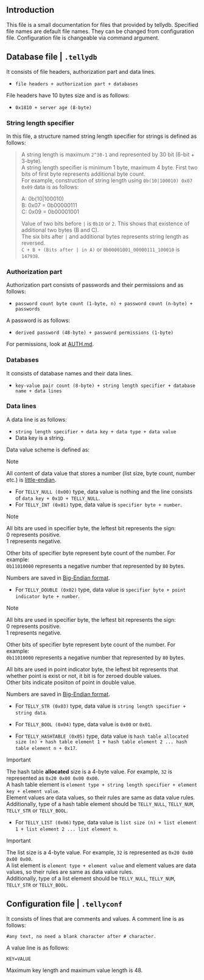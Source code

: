 ## Introduction
This file is a small documentation for files that provided by tellydb. Specified file names are default file names.
They can be changed from configuration file. Configuration file is changeable via command argument.

## Database file | `.tellydb`
It consists of file headers, authorization part and data lines.
* `file headers + authorization part + databases`

File headers have 10 bytes size and is as follows:
* `0x1810 + server age (8-byte)`

### String length specifier
In this file, a structure named string length specifier for strings is defined as follows:
> A string length is maximum `2^30-1` and represented by 30 bit (6-bit + 3-byte).  
> A string length specifier is minimum 1 byte, maximum 4 byte. First two bits of first byte represents additional byte count.  
> For example, construction of string length using `0b(10|100010) 0x07 0x09` data is as follows:
>  
> A: 0b(10|100010)  
> B: 0x07 = 0b00000111  
> C: 0x09 = 0b00001001
>  
> Value of two bits before `|` is `0b10` or `2`. This shows that existence of additional two bytes (B and C).  
> The six bits after `|` and additional bytes represents string length as reversed.  
> `C + B + (Bits after | in A)` or `0b00001001_00000111_100010` is `147938`.

### Authorization part
Authorization part consists of passwords and their permissions and as follows:
* `password count byte count (1-byte, n) + password count (n-byte) + passwords`

A password is as follows:
* `derived password (48-byte) + password permissions (1-byte)`

For permissions, look at [AUTH.md](./AUTH.md).

### Databases
It consists of database names and their data lines.
* `key-value pair count (8-byte) + string length specifier + database name + data lines`

### Data lines
A data line is as follows:
* `string length specifier + data key + data type + data value`
* Data key is a string.

Data value scheme is defined as:
> [!NOTE]
> All content of data value that stores a number (list size, byte count, number etc.) is [little-endian](https://en.wikipedia.org/wiki/Endianness).

* For `TELLY_NULL (0x00)` type, data value is nothing and the line consists of `data key + 0x1D + TELLY_NULL`.
* For `TELLY_INT (0x01)` type, data value is `specifier byte + number`.

> [!NOTE]
> All bits are used in specifier byte, the leftest bit represents the sign:  
> 0 represents positive.  
> 1 represents negative.  
>   
> Other bits of specifier byte represent byte count of the number. For example:  
> `0b11010000` represents a negative number that represented by `80` bytes.  
>  
> Numbers are saved in [Big-Endian format](https://en.wikipedia.org/wiki/Endianness).

* For `TELLY_DOUBLE (0x02)` type, data value is `specifier byte + point indicator byte + number`.

> [!NOTE]
> All bits are used in specifier byte, the leftest bit represents the sign:  
> 0 represents positive.  
> 1 represents negative.  
>   
> Other bits of specifier byte represent byte count of the number. For example:  
> `0b11010000` represents a negative number that represented by `80` bytes.  
>  
> All bits are used in point indicator byte, the leftest bit represents that whether point is exist or not, it bit is for zeroed double values.  
> Other bits indicate posiiton of point in double value.  
>  
> Numbers are saved in [Big-Endian format](https://en.wikipedia.org/wiki/Endianness).

* For `TELLY_STR (0x03)` type, data value is `string length specifier + string data`.
* For `TELLY_BOOL (0x04)` type, data value is `0x00` or `0x01`.

* For `TELLY_HASHTABLE (0x05)` type, data value is `hash table allocated size (n) + hash table element 1 + hash table element 2 ... hash table element n + 0x17`.

> [!IMPORTANT]
> The hash table **allocated** size is a 4-byte value. For example, `32` is represented as `0x20 0x00 0x00 0x00`.  
> A hash table element is `element type + string length specifier + element key + element value`.  
> Element values ​​are data values, so their rules are same as data value rules.  
> Additionally, type of a hash table element should be `TELLY_NULL`, `TELLY_NUM`, `TELLY_STR` or `TELLY_BOOL`.


* For `TELLY_LIST (0x06)` type, data value is `list size (n) + list element 1 + list element 2 ... list element n`.

> [!IMPORTANT]
> The list size is a 4-byte value. For example, `32` is represented as `0x20 0x00 0x00 0x00`.  
> A list element is `element type + element value` and element values ​​are data values, so their rules are same as data value rules.  
> Additionally, type of a list element should be `TELLY_NULL`, `TELLY_NUM`, `TELLY_STR` or `TELLY_BOOL`.

## Configuration file | `.tellyconf`
It consists of lines that are comments and values. A comment line is as follows:
```
#any text, no need a blank character after # character.
```

A value line is as follows:
```
KEY=VALUE
```

Maximum key length and maximum value length is 48.
